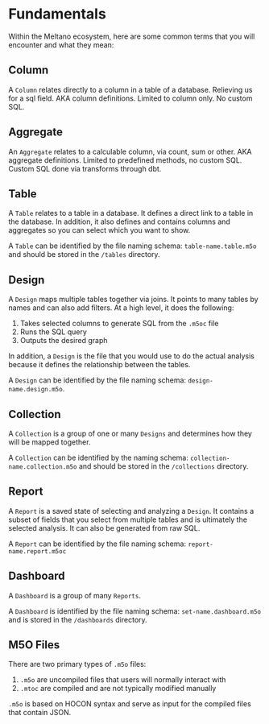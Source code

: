 # Fundamentals

Within the Meltano ecosystem, here are some common terms that you will encounter and what they mean:

## Column

A `Column` relates directly to a column in a table of a database. Relieving us for a sql field. AKA column definitions. Limited to column only. No custom SQL.

## Aggregate

An `Aggregate` relates to a calculable column, via count, sum or other. AKA aggregate definitions. Limited to predefined methods, no custom SQL. Custom SQL done via transforms through dbt.

## Table

A `Table` relates to a table in a database. It defines a direct link to a table in the database. In addition, it also defines and contains columns and aggregates so you can select which you want to show.

A `Table` can be identified by the file naming schema: `table-name.table.m5o` and should be stored in the `/tables` directory.

## Design

A `Design` maps multiple tables together via joins. It points to many tables by names and can also add filters. At a high level, it does the following:

1. Takes selected columns to generate SQL from the `.m5oc` file
1. Runs the SQL query
1. Outputs the desired graph

In addition, a `Design` is the file that you would use to do the actual analysis because it defines the relationship between the tables.

A `Design` can be identified by the file naming schema: `design-name.design.m5o`.

## Collection

A `Collection` is a group of one or many `Designs` and determines how they will be mapped together.

A `Collection` can be identified by the naming schema: `collection-name.collection.m5o` and should be stored in the `/collections` directory.

## Report

A `Report` is a saved state of selecting and analyzing a `Design`. It contains a subset of fields that you select from multiple tables and is ultimately the selected analysis. It can also be generated from raw SQL.

A `Report` can be identified by the file naming schema: `report-name.report.m5oc`

## Dashboard

A `Dashboard` is a group of many `Reports`.

A `Dashboard` is identified by the file naming schema: `set-name.dashboard.m5o` and is stored in the `/dashboards` directory.

## M5O Files

There are two primary types of `.m5o` files:

1. `.m5o` are uncompiled files that users will normally interact with
2. `.mtoc` are compiled and are not typically modified manually

`.m5o` is based on HOCON syntax and serve as input for the compiled files that contain JSON.
